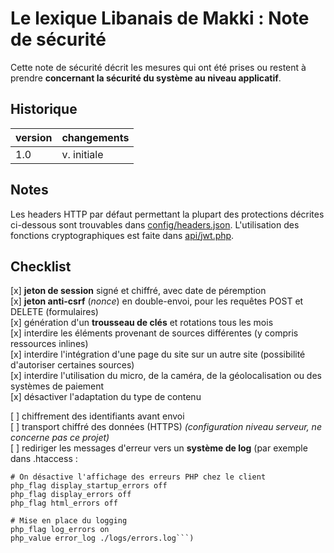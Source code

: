 # Le lexique Libanais de Makki : **Note de sécurité**

Cette note de sécurité décrit les mesures qui ont été prises ou restent à prendre **concernant la sécurité du système au niveau applicatif**.

## Historique

| version | changements |
|---------|-------------|
| 1.0     | v. initiale |

## Notes

Les headers HTTP par défaut permettant la plupart des protections décrites ci-dessous sont trouvables dans [config/headers.json](config/headers.json). L'utilisation des fonctions cryptographiques est faite dans [api/jwt.php](api/jwt.php).

## Checklist

[x] **jeton de session** signé et chiffré, avec date de péremption   
[x] **jeton anti-csrf** (*nonce*) en double-envoi, pour les requêtes POST et DELETE (formulaires)  
[x] génération d'un **trousseau de clés** et rotations tous les mois   
[x] interdire les éléments provenant de sources différentes (y compris ressources inlines)  
[x] interdire l'intégration d'une page du site sur un autre site (possibilité d'autoriser certaines sources)  
[x] interdire l'utilisation du micro, de la caméra, de la géolocalisation ou des systèmes de paiement  
[x] désactiver l'adaptation du type de contenu  


[ ] chiffrement des identifiants avant envoi  
[ ] transport chiffré des données (HTTPS) *(configuration niveau serveur, ne concerne pas ce projet)*  
[ ] rediriger les messages d'erreur vers un **système de log** (par exemple dans .htaccess : 
```# On désactive l'affichage des erreurs PHP chez le client
# On désactive l'affichage des erreurs PHP chez le client
php_flag display_startup_errors off
php_flag display_errors off
php_flag html_errors off

# Mise en place du logging
php_flag log_errors on
php_value error_log ./logs/errors.log```)  